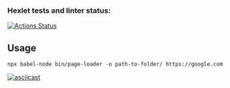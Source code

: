 ### Hexlet tests and linter status:
[![Actions Status](https://github.com/alexzbs/frontend-testing-react-project-lvl1/workflows/hexlet-check/badge.svg)](https://github.com/alexzbs/frontend-testing-react-project-lvl1/actions)


## Usage
```shell
npx babel-node bin/page-loader -o path-to-folder/ https://google.com
```

[![asciicast](https://asciinema.org/a/copGGHLg5qq8sEYDrg724lHIs.svg)](https://asciinema.org/a/copGGHLg5qq8sEYDrg724lHIs)
